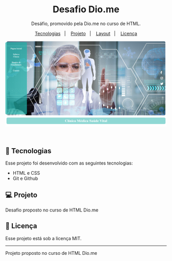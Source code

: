 <h1 align="center"> Desafio Dio.me</h1>

<p align="center">
Desáfio, promovido pela Dio.me no curso de HTML.
</p>

<p align="center">
  <a href="#-tecnologias">Tecnologias</a>&nbsp;&nbsp;&nbsp;|&nbsp;&nbsp;&nbsp;
  <a href="#-projeto">Projeto</a>&nbsp;&nbsp;&nbsp;|&nbsp;&nbsp;&nbsp;
  <a href="#-layout">Layout</a>&nbsp;&nbsp;&nbsp;|&nbsp;&nbsp;&nbsp;
  <a href="#memo-licença">Licença</a>
</p>

<p align="center">
  <img alt="Projeto de Clínica Médica" src=".Github/previw.png">
</p>
<br>

## 🚀 Tecnologias

Esse projeto foi desenvolvido com as seguintes tecnologias:

- HTML e CSS 
- Git e Github

## 💻 Projeto

Desafio proposto no curso de HTML Dio.me

## :memo: Licença

Esse projeto está sob a licença MIT.

---

Projeto proposto no curso de HTML Dio.me